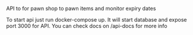 API to for pawn shop to pawn items and monitor expiry dates

To start api just run docker-compose up. It will start database and expose port 3000 for API.
You can check docs on /api-docs for more info
